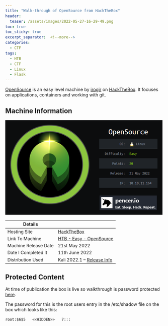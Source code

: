 ```yaml
---
title: "Walk-through of OpenSource from HackTheBox"
header:
  teaser: /assets/images/2022-05-27-16-29-49.png
toc: true
toc_sticky: true
excerpt_separator:  <!--more-->
categories:
  - CTF
tags:
  - HTB
  - CTF
  - Linux
  - Flask
---
```


[OpenSource](https://www.hackthebox.com/home/machines/profile/471) is an easy level machine by [irogir](https://www.hackthebox.com/home/users/profile/476556) on [HackTheBox](https://www.hackthebox.com/home). It focuses on applications, containers and working with git.

<!--more-->

## Machine Information

![opensource](/assets/images/2022-05-27-16-29-49.png)

| Details |  |
| --- | --- |
| Hosting Site | [HackTheBox](https://www.hackthebox.eu) |
| Link To Machine | [HTB - Easy - OpenSource](https://www.hackthebox.com/home/machines/profile/471) |
| Machine Release Date | 21st May 2022 |
| Date I Completed It | 11th June 2022 |
| Distribution Used | Kali 2022.1 – [Release Info](https://www.kali.org/blog/kali-linux-2022-1-release/) |

## Protected Content

At time of publication the box is live so walkthrough is password protected [here](/assets/pdfs/2022-05-30-ctf-htb-opensource.pdf).

The password for this is the root users entry in the /etc/shadow file on the box which looks like this:

```text
root:$6$5   <<HIDDEN>>   7:::
```

